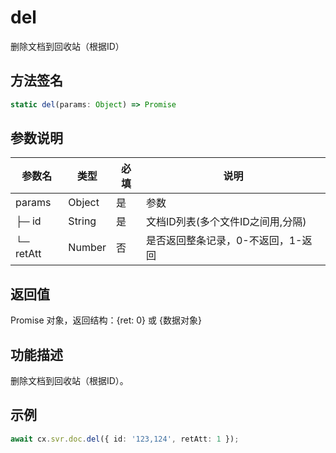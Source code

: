 # del

删除文档到回收站（根据ID）

## 方法签名
```typescript
static del(params: Object) => Promise
```

## 参数说明
| 参数名 | 类型 | 必填 | 说明 |
|--------|------|------|------|
| params | Object | 是 | 参数 |
| ├─ id | String | 是 | 文档ID列表(多个文件ID之间用,分隔) |
| └─ retAtt | Number | 否 | 是否返回整条记录，0-不返回，1-返回 |

## 返回值
Promise 对象，返回结构：{ret: 0} 或 {数据对象}

## 功能描述
删除文档到回收站（根据ID）。

## 示例
```typescript
await cx.svr.doc.del({ id: '123,124', retAtt: 1 });
``` 